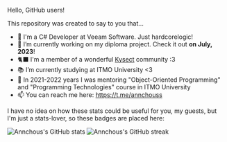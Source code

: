 Hello, GitHub users!

This repository was created to say to you that...

- 💼 I'm a C# Developer at Veeam Software. Just hardcorelogic!
- 🔭 I’m currently working on my diploma project. Check it out **on July, 2023**!
- 🐈‍⬛ I'm a member of a wonderful [Kysect](https://github.com/kysect) community :3
- 📚 I’m currently studying at ITMO University <3
- 🌱 In 2021-2022 years I was mentoring "Object-Oriented Programming" and "Programming Technologies" course in ITMO University
- 📫 You can reach me here: https://t.me/annchouss

I have no idea on how these stats could be useful for you, my guests, but I'm just a stats-lover, so these badges are placed here:

![Annchous's GitHub stats](https://github-readme-stats.vercel.app/api?username=annchous&show_icons=true&include_all_commits=true&theme=vue-dark)
![Annchous's GitHub streak](https://github-readme-streak-stats.herokuapp.com/?user=annchous&theme=vue-dark)
